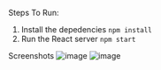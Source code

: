 Steps To Run:
 1. Install the depedencies
```npm install```
2. Run the React server
```npm start```

Screenshots
![image](https://user-images.githubusercontent.com/98668668/174435333-19d79733-f793-4491-9ce0-928e97db12f9.png)
![image](https://user-images.githubusercontent.com/98668668/174435339-71e5f4c7-5abd-4c61-bc84-4db443cc7d44.png)
